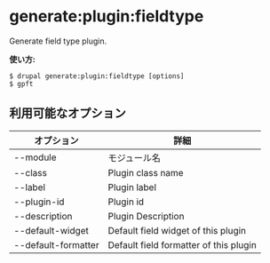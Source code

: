 # generate:plugin:fieldtype
Generate field type plugin.

**使い方:**
```
$ drupal generate:plugin:fieldtype [options]
$ gpft  
```

## 利用可能なオプション
オプション | 詳細
-------|-------------
--module | モジュール名
--class | Plugin class name
--label | Plugin label
--plugin-id | Plugin id
--description | Plugin Description
--default-widget | Default field widget of this plugin
--default-formatter | Default field formatter of this plugin
